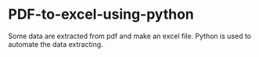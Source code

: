 # PDF-to-excel-using-python
Some data are extracted from pdf and make an excel file. Python is used to automate the data extracting.
